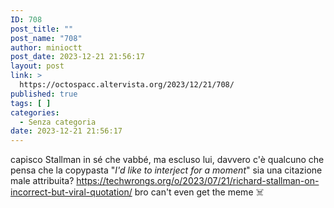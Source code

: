 ```yaml
---
ID: 708
post_title: ""
post_name: "708"
author: minioctt
post_date: 2023-12-21 21:56:17
layout: post
link: >
  https://octospacc.altervista.org/2023/12/21/708/
published: true
tags: [ ]
categories:
  - Senza categoria
date: 2023-12-21 21:56:17
---
```

<!-- wp:paragraph -->
<p>capisco Stallman in sé che vabbé, ma escluso lui, davvero c'è qualcuno che pensa che la copypasta "<em>I'd like to interject for a moment</em>" sia una citazione male attribuita? <a href="https://techwrongs.org/o/2023/07/21/richard-stallman-on-incorrect-but-viral-quotation/">https://techwrongs.org/o/2023/07/21/richard-stallman-on-incorrect-but-viral-quotation/</a> bro can't even get the meme ☠️</p>
<!-- /wp:paragraph -->